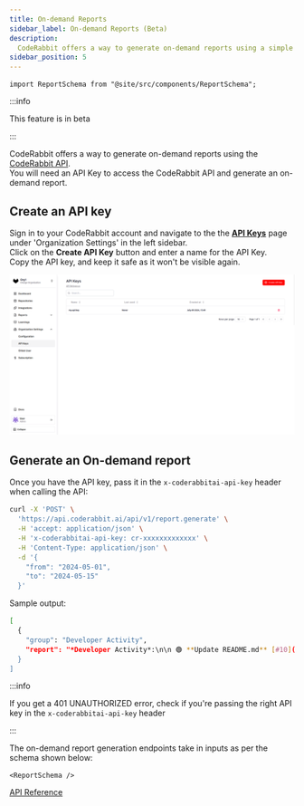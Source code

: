 ```yaml
---
title: On-demand Reports
sidebar_label: On-demand Reports (Beta)
description:
  CodeRabbit offers a way to generate on-demand reports using a simple API request
sidebar_position: 5
---
```


```mdx-code-block
import ReportSchema from "@site/src/components/ReportSchema";
```

:::info

This feature is in beta

:::

CodeRabbit offers a way to generate on-demand reports using the [CodeRabbit API](https://api.coderabbit.ai/api/swagger/).  
You will need an API Key to access the CodeRabbit API and generate an on-demand report.

## Create an API key

Sign in to your CodeRabbit account and navigate to the the [**API Keys**](https://app.coderabbit.ai/settings/api-keys) page under 'Organization Settings' in the left sidebar.  
Click on the **Create API Key** button and enter a name for the API Key.  
Copy the API key, and keep it safe as it won't be visible again.

![API Keys](./images/api_keys.png)

## Generate an On-demand report

Once you have the API key, pass it in the `x-coderabbitai-api-key` header when calling the API:

```sh
curl -X 'POST' \
  'https://api.coderabbit.ai/api/v1/report.generate' \
  -H 'accept: application/json' \
  -H 'x-coderabbitai-api-key: cr-xxxxxxxxxxxxx' \
  -H 'Content-Type: application/json' \
  -d '{
    "from": "2024-05-01",
    "to": "2024-05-15"
  }'
```

Sample output:

```sh
[
  {
    "group": "Developer Activity",
    "report": "*Developer Activity*:\n\n 🟢 **Update README.md** [#10](https://gitlab.com/master-group123/sub-group/project1/-/merge_requests/10)\n• Summary: The change updates the project description and modifies a section header for clearer instructions.\n• Last activity: 1 day ago, mergeable\n• Insights:\n - :magnifying_glass: @user2 Suggested updating the wording to make it clearer"
  }
]
```


:::info

If you get a 401 UNAUTHORIZED error, check if you're passing the right API key in the `x-coderabbitai-api-key` header

:::

The on-demand report generation endpoints take in inputs as per the schema shown below:

```mdx-code-block
<ReportSchema />
```

[API Reference](https://api.coderabbit.ai/api/swagger/)
